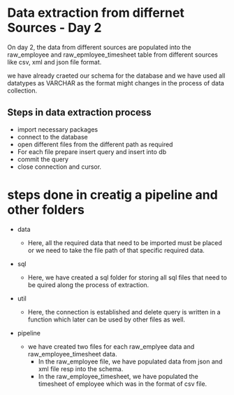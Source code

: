 # Data extraction from differnet Sources - Day 2
On day 2, the data from different sources are populated into the raw_employee and raw_epmloyee_timesheet table from different sources like csv, xml and json file format. 

we have already craeted our schema for the database and we have used all datatypes as VARCHAR as the format might changes in the process of data collection.

## Steps in data extraction process
- import necessary packages 
- connect to the database 
- open different files from the different path as required
-  For each file prepare insert query and insert into db
- commit the query
- close connection and cursor.

# steps done in creatig a pipeline and other folders
- data
    - Here, all the required data that need to be imported must be placed or we need to take the file path of that specific required data.

- sql
    - Here, we have created a sql folder for storing all sql files that need to be quired along the process of extraction.

- util 
    - Here, the connection is established and delete query is written in a function which later can be used by other files as well.

- pipeline
    - we have created  two files for each raw_emplyee data and raw_employee_timesheet data.
         - In the raw_employee file, we have populated data from json and xml file resp into the schema.
         - In the raw_employee_timesheet, we have populated the timesheet of employee which was in the format of csv file.